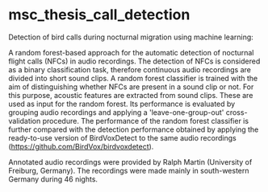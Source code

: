 # msc_thesis_call_detection
Detection of bird calls during nocturnal migration using machine learning:

A random forest-based approach for the automatic detection of nocturnal flight calls (NFCs) in audio recordings.
The detection of NFCs is considered as a binary classification task, therefore continuous audio recordings are divided into short sound clips. A random forest classifier is trained with the aim of distinguishing whether NFCs are present in a sound clip or not.
For this purpose, acoustic features are extracted from sound clips. These are used as input for the random forest.
Its performance is evaluated by grouping audio recordings and applying a 'leave-one-group-out' cross-validation procedure.
The performance of the random forest classifier is further compared with the detection performance obtained by applying the ready-to-use version of BirdVoxDetect to the same audio recordings (https://github.com/BirdVox/birdvoxdetect).

Annotated audio recordings were provided by Ralph Martin (University of Freiburg, Germany). The recordings were made mainly in south-western Germany during 46 nights.
